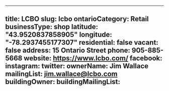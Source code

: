 
---
title: LCBO
slug: lcbo
ontarioCategory: Retail
businessType: shop
latitude: "43.9520837858905"
longitude: "-78.2937455177307"
residential: false
vacant: false
address: 15 Ontario Street
phone: 905-885-5668
website: https://www.lcbo.com/
facebook: 
instagram: 
twitter: 
ownerName: Jim  Wallace
mailingList: jim.wallace@lcbo.com 
buildingOwner: 
buildingMailingList: 
---

